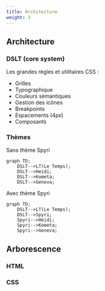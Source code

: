 ```yaml
---
title: Architecture
weight: 3
---
```


## Architecture

### DSLT (core system)

Les grandes règles et utilitaires CSS : 
- Grilles
- Typographique
- Couleurs sémantiques
- Gestion des icônes
- Breakpoints
- Espacements (4px)
- Composants

### Thèmes

Sans thème Spyri
```mermaid
graph TD;
    DSLT-->LT(Le Temps);
    DSLT-->Heidi;
    DSLT-->Kometa;
    DSLT-->Geneva;
```

Avec thème Spyri
```mermaid
graph TD;
    DSLT-->LT(Le Temps);
    DSLT-->Spyri;
    Spyri-->Heidi;
    Spyri-->Kometa;
    Spyri-->Geneva;
```

## Arborescence 

### HTML


### CSS


